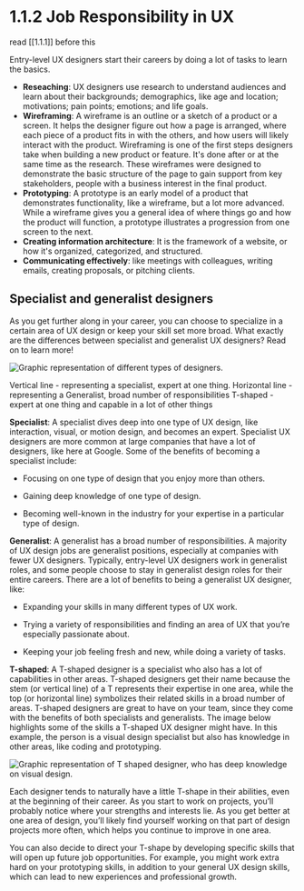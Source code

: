 # 1.1.2 Job Responsibility in UX
read [[1.1.1]] before this

Entry-level UX designers start their careers by doing a lot of tasks to learn the basics.
- **Reseaching**: UX designers use research to understand audiences and learn about their backgrounds; demographics, like age and location; motivations; pain points; emotions; and life goals.
- **Wireframing**: A wireframe is an outline or a sketch of a product or a screen. It helps the designer figure out how a page is arranged, where each piece of a product fits in with the others, and how users will likely interact with the product. Wireframing is one of the first steps designers take when building a new product or feature. It's done after or at the same time as the research. These wireframes were designed to demonstrate the basic structure of the page to gain support from key stakeholders, people with a business interest in the final product.
- **Prototyping**: A prototype is an early model of a product that demonstrates functionality, like a wireframe, but a lot more advanced. While a wireframe gives you a general idea of where things go and how the product will function, a prototype illustrates a progression from one screen to the next.
- **Creating information architecture**: It is the framework of a website, or how it's organized, categorized, and structured.
- **Communicating effectively**: like meetings with colleagues, writing emails, creating proposals, or pitching clients.

## Specialist and generalist designers

As you get further along in your career, you can choose to specialize in a certain area of UX design or keep your skill set more broad. What exactly are the differences between specialist and generalist UX designers? Read on to learn more!

![Graphic representation of different types of designers.](https://d3c33hcgiwev3.cloudfront.net/imageAssetProxy.v1/qglhcITmR5aJYXCE5qeWeA_b0f22b91196d40198fdba42bf8939541_Screenshot-2021-03-02-at-11.09.03-PM.png?expiry=1646092800000&hmac=BqCphlnqvr4gkvoqJGbn-TJqCneNfMrlNgDnvvJqYvg)

Vertical line - representing a specialist, expert at one thing. Horizontal line - representing a Generalist, broad number of responsibilities T-shaped - expert at one thing and capable in a lot of other things

**Specialist**: A specialist dives deep into one type of UX design, like interaction, visual, or motion design, and becomes an expert. Specialist UX designers are more common at large companies that have a lot of designers, like here at Google. Some of the benefits of becoming a specialist include:

-   Focusing on one type of design that you enjoy more than others.
    
-   Gaining deep knowledge of one type of design.
    
-   Becoming well-known in the industry for your expertise in a particular type of design.
    

**Generalist**: A generalist has a broad number of responsibilities. A majority of UX design jobs are generalist positions, especially at companies with fewer UX designers. Typically, entry-level UX designers work in generalist roles, and some people choose to stay in generalist design roles for their entire careers. There are a lot of benefits to being a generalist UX designer, like: 

-   Expanding your skills in many different types of UX work.
    
-   Trying a variety of responsibilities and finding an area of UX that you’re especially passionate about. 
    
-   Keeping your job feeling fresh and new, while doing a variety of tasks.
    

**T-shaped**: A T-shaped designer is a specialist who also has a lot of capabilities in other areas. T-shaped designers get their name because the stem (or vertical line) of a T represents their expertise in one area, while the top (or horizontal line) symbolizes their related skills in a broad number of areas. T-shaped designers are great to have on your team, since they come with the benefits of both specialists and generalists. The image below highlights some of the skills a T-shaped UX designer might have. In this example, the person is a visual design specialist but also has knowledge in other areas, like coding and prototyping.

![Graphic representation of T shaped designer, who has deep knowledge on visual design.](https://d3c33hcgiwev3.cloudfront.net/imageAssetProxy.v1/213RsksNT-6d0bJLDa_upw_c073c7820c9e488a90b34337addde7d8_Screenshot-2021-03-02-at-11.09.24-PM.png?expiry=1646092800000&hmac=SxY8z58Z6LT4muU7YliNTLpm6Du_BHUE6HnP6l1Usws)

Each designer tends to naturally have a little T-shape in their abilities, even at the beginning of their career. As you start to work on projects, you’ll probably notice where your strengths and interests lie. As you get better at one area of design, you’ll likely find yourself working on that part of design projects more often, which helps you continue to improve in one area.

You can also decide to direct your T-shape by developing specific skills that will open up future job opportunities. For example, you might work extra hard on your prototyping skills, in addition to your general UX design skills, which can lead to new experiences and professional growth.


